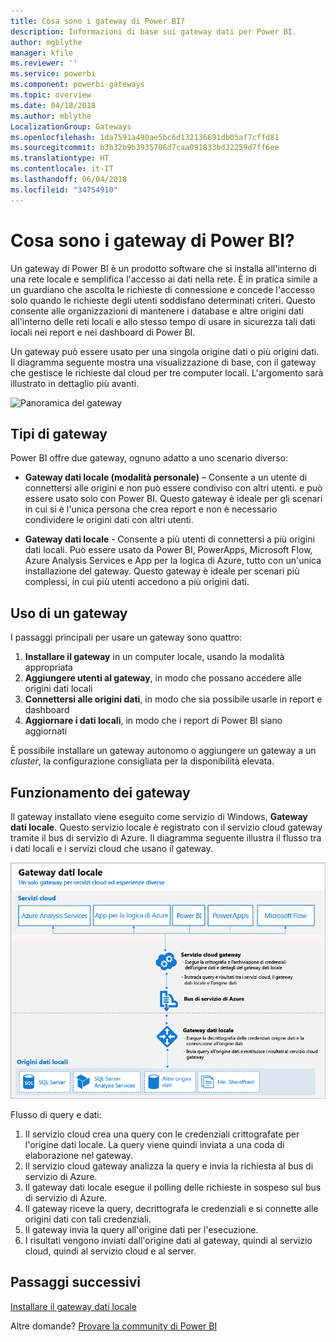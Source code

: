 ```yaml
---
title: Cosa sono i gateway di Power BI?
description: Informazioni di base sui gateway dati per Power BI.
author: mgblythe
manager: kfile
ms.reviewer: ''
ms.service: powerbi
ms.component: powerbi-gateways
ms.topic: overview
ms.date: 04/18/2018
ms.author: mblythe
LocalizationGroup: Gateways
ms.openlocfilehash: 1da7591a490ae5bc6d132136691db05af7cffd81
ms.sourcegitcommit: b3b32b9b3935706d7caa091833bd32259d7ff6ee
ms.translationtype: HT
ms.contentlocale: it-IT
ms.lasthandoff: 06/04/2018
ms.locfileid: "34754910"
---
```

# <a name="what-are-power-bi-gateways"></a>Cosa sono i gateway di Power BI?

Un gateway di Power BI è un prodotto software che si installa all'interno di una rete locale e semplifica l'accesso ai dati nella rete. È in pratica simile a un guardiano che ascolta le richieste di connessione e concede l'accesso solo quando le richieste degli utenti soddisfano determinati criteri. Questo consente alle organizzazioni di mantenere i database e altre origini dati all'interno delle reti locali e allo stesso tempo di usare in sicurezza tali dati locali nei report e nei dashboard di Power BI.

Un gateway può essere usato per una singola origine dati o più origini dati. Il diagramma seguente mostra una visualizzazione di base, con il gateway che gestisce le richieste dal cloud per tre computer locali. L'argomento sarà illustrato in dettaglio più avanti.

![Panoramica del gateway](media/service-gateway-getting-started/gateway-overview.png)

## <a name="types-of-gateways"></a>Tipi di gateway

Power BI offre due gateway, ognuno adatto a uno scenario diverso:

* **Gateway dati locale (modalità personale)** – Consente a un utente di connettersi alle origini e non può essere condiviso con altri utenti. e può essere usato solo con Power BI. Questo gateway è ideale per gli scenari in cui si è l'unica persona che crea report e non è necessario condividere le origini dati con altri utenti.

* **Gateway dati locale** - Consente a più utenti di connettersi a più origini dati locali. Può essere usato da Power BI, PowerApps, Microsoft Flow, Azure Analysis Services e App per la logica di Azure, tutto con un'unica installazione del gateway. Questo gateway è ideale per scenari più complessi, in cui più utenti accedono a più origini dati. 

## <a name="using-a-gateway"></a>Uso di un gateway

I passaggi principali per usare un gateway sono quattro:

1. **Installare il gateway** in un computer locale, usando la modalità appropriata
2. **Aggiungere utenti al gateway**, in modo che possano accedere alle origini dati locali
3. **Connettersi alle origini dati**, in modo che sia possibile usarle in report e dashboard
4. **Aggiornare i dati locali**, in modo che i report di Power BI siano aggiornati

È possibile installare un gateway autonomo o aggiungere un gateway a un *cluster*, la configurazione consigliata per la disponibilità elevata.

## <a name="how-gateways-work"></a>Funzionamento dei gateway

Il gateway installato viene eseguito come servizio di Windows, **Gateway dati locale**. Questo servizio locale è registrato con il servizio cloud gateway tramite il bus di servizio di Azure. Il diagramma seguente illustra il flusso tra i dati locali e i servizi cloud che usano il gateway.

![Diagramma con flusso di dati del gateway](media/service-gateway-getting-started/gateway-how-it-works.png)

Flusso di query e dati:

1. Il servizio cloud crea una query con le credenziali crittografate per l'origine dati locale. La query viene quindi inviata a una coda di elaborazione nel gateway.
2. Il servizio cloud gateway analizza la query e invia la richiesta al bus di servizio di Azure.
3. Il gateway dati locale esegue il polling delle richieste in sospeso sul bus di servizio di Azure.
4. Il gateway riceve la query, decrittografa le credenziali e si connette alle origini dati con tali credenziali.
5. Il gateway invia la query all'origine dati per l'esecuzione.
6. I risultati vengono inviati dall'origine dati al gateway, quindi al servizio cloud, quindi al servizio cloud e al server.

## <a name="next-steps"></a>Passaggi successivi
[Installare il gateway dati locale](service-gateway-install.md)

Altre domande? [Provare la community di Power BI](http://community.powerbi.com/)

